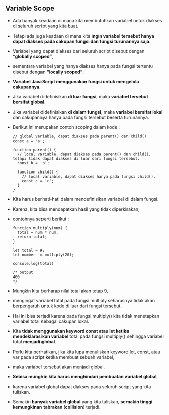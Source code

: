 ## Variable Scope

- Ada banyak keadaan di mana kita membutuhkan variabel untuk diakses di seluruh script yang kita buat.
- Tetapi ada juga keadaan di mana kita **ingin variabel tersebut hanya dapat diakses pada cakupan fungsi dan fungsi turunannya saja**.
- Variabel yang dapat diakses dari seluruh script disebut dengan **“globally scoped”**,
- sementara variabel yang hanya diakses hanya pada fungsi tertentu disebut dengan **“locally scoped”**.
- **Variabel JavaScript menggunakan fungsi untuk mengelola cakupannya**.
- Jika variabel didefinisikan **di luar fungsi**, maka **variabel tersebut bersifat global**.
- Jika variabel didefinisikan **di dalam fungsi**, maka **variabel bersifat lokal** dan cakupannya hanya pada fungsi tersebut beserta turunannya.
- Berikut ini merupakan contoh scoping dalam kode :

  ```
  // global variable, dapat diakses pada parent() dan child()
  const a = 'a';

  function parent() {
    // local variable, dapat diakses pada parent() dan child(), tetapi tidak dapat diakses di luar dari fungsi tersebut.
    const b = 'b';

    function child() {
      // local variable, dapat diakses hanya pada fungsi child().
      const c = 'c';
    }
  }
  ```

- Kita harus berhati-hati dalam mendefinisikan variabel di dalam fungsi.
- Karena, kita bisa mendapatkan hasil yang tidak diperkirakan,
- contohnya seperti berikut :

  ```
  function multiply(num) {
    total = num * num;
    return total;
  }

  let total = 9;
  let number  = multiply(20);

  console.log(total)

  /* output
  400
  */
  ```

- Mungkin kita berharap nilai total akan tetap 9,
- mengingat variabel total pada fungsi multiply seharusnya tidak akan berpengaruh untuk kode di luar dari fungsi tersebut.
- Hal ini bisa terjadi karena pada fungsi multiply() kita tidak menetapkan variabel total sebagai cakupan lokal.
- Kita **tidak menggunakan keyword const atau let ketika mendeklarasikan variabel** total pada fungsi multiply() sehingga variabel total **menjadi global**.
- Perlu kita perhatikan, jika kita lupa menuliskan keyword let, const, atau var pada script ketika membuat sebuah variabel,
- maka variabel tersebut akan menjadi global.
- **Sebisa mungkin kita harus menghindari pembuatan variabel global**,
- karena variabel global dapat diakses pada seluruh script yang kita tuliskan.
- Semakin **banyak variabel global** yang kita tuliskan, **semakin tinggi kemungkinan tabrakan (collision**) terjadi.
